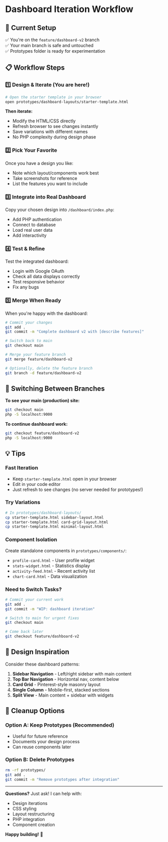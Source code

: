 # Dashboard Iteration Workflow

## 🎯 Current Setup

✅ You're on the `feature/dashboard-v2` branch  
✅ Your main branch is safe and untouched  
✅ Prototypes folder is ready for experimentation  

## 📋 Workflow Steps

### 1️⃣ Design & Iterate (You are here!)

```bash
# Open the starter template in your browser
open prototypes/dashboard-layouts/starter-template.html
```

**Then iterate:**
- Modify the HTML/CSS directly
- Refresh browser to see changes instantly
- Save variations with different names
- No PHP complexity during design phase

### 2️⃣ Pick Your Favorite

Once you have a design you like:
- Note which layout/components work best
- Take screenshots for reference
- List the features you want to include

### 3️⃣ Integrate into Real Dashboard

Copy your chosen design into `/dashboard/index.php`:
- Add PHP authentication
- Connect to database
- Load real user data
- Add interactivity

### 4️⃣ Test & Refine

Test the integrated dashboard:
- Login with Google OAuth
- Check all data displays correctly
- Test responsive behavior
- Fix any bugs

### 5️⃣ Merge When Ready

When you're happy with the dashboard:

```bash
# Commit your changes
git add .
git commit -m "Complete dashboard v2 with [describe features]"

# Switch back to main
git checkout main

# Merge your feature branch
git merge feature/dashboard-v2

# Optionally, delete the feature branch
git branch -d feature/dashboard-v2
```

## 🔄 Switching Between Branches

**To see your main (production) site:**
```bash
git checkout main
php -S localhost:9000
```

**To continue dashboard work:**
```bash
git checkout feature/dashboard-v2
php -S localhost:9000
```

## 💡 Tips

### Fast Iteration
- Keep `starter-template.html` open in your browser
- Edit in your code editor
- Just refresh to see changes (no server needed for prototypes!)

### Try Variations
```bash
# In prototypes/dashboard-layouts/
cp starter-template.html sidebar-layout.html
cp starter-template.html card-grid-layout.html
cp starter-template.html minimal-layout.html
```

### Component Isolation
Create standalone components in `prototypes/components/`:
- `profile-card.html` - User profile widget
- `stats-widget.html` - Statistics display
- `activity-feed.html` - Recent activity list
- `chart-card.html` - Data visualization

### Need to Switch Tasks?
```bash
# Commit your current work
git add .
git commit -m "WIP: dashboard iteration"

# Switch to main for urgent fixes
git checkout main

# Come back later
git checkout feature/dashboard-v2
```

## 🎨 Design Inspiration

Consider these dashboard patterns:
1. **Sidebar Navigation** - Left/right sidebar with main content
2. **Top Bar Navigation** - Horizontal nav, content below
3. **Card Grid** - Pinterest-style masonry layout
4. **Single Column** - Mobile-first, stacked sections
5. **Split View** - Main content + sidebar with widgets

## 🧹 Cleanup Options

### Option A: Keep Prototypes (Recommended)
- Useful for future reference
- Documents your design process
- Can reuse components later

### Option B: Delete Prototypes
```bash
rm -rf prototypes/
git add .
git commit -m "Remove prototypes after integration"
```

---

**Questions?** Just ask! I can help with:
- Design iterations
- CSS styling
- Layout restructuring  
- PHP integration
- Component creation

**Happy building!** 🚀

